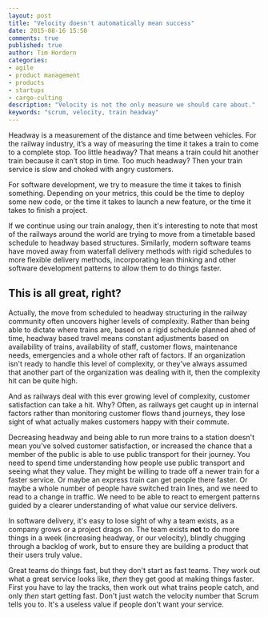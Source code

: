 ```yaml
---
layout: post
title: "Velocity doesn't automatically mean success"
date: 2015-08-16 15:50
comments: true
published: true
author: Tim Hordern
categories:
- agile
- product management
- products
- startups
- cargo-culting
description: "Velocity is not the only measure we should care about."
keywords: "scrum, velocity, train headway"
---
```


Headway is a measurement of the distance and time between vehicles. For the railway industry, it’s a
way of measuring the time it takes a train to come to a complete stop. Too little headway? That
means a train could hit another train because it can’t stop in time. Too much headway? Then your
train service is slow and choked with angry customers.

For software development, we try to measure the time it takes to finish something. Depending on your
metrics, this could be the time to deploy some new code, or the time it takes to launch a new
feature, or the time it takes to finish a project.

If we continue using our train analogy, then it's interesting to note that most of the railways
around the world are trying to move from a timetable based schedule to headway based structures.
Similarly, modern software teams have moved away from waterfall delivery methods with rigid
schedules to more flexible delivery methods, incorporating lean thinking and other software
development patterns to allow them to do things faster.

## This is all great, right?

Actually, the move from scheduled to headway structuring in the railway community often uncovers
higher levels of complexity. Rather than being able to dictate where trains are, based on a rigid
schedule planned ahed of time, headway based travel means constant adjustments based on availability
of trains, availability of staff, customer flows, maintenance needs, emergencies and a whole other
raft of factors. If an organization isn't ready to handle this level of complexity, or they've
always assumed that another part of the organization was dealing with it, then the complexity hit
can be quite high.

And as railways deal with this ever growing level of complexity, customer satisfaction
can take a hit. Why? Often, as railways get caught up in internal factors rather than monitoring
customer flows thand journeys, they lose sight of what actually makes customers happy with
their commute.

Decreasing headway and being able to run more trains to a station doesn't mean you've solved
customer satisfaction, or increased the chance that a member of the public is able to use public
transport for their journey. You need to spend time understanding how people use public transport
and seeing what they value. They might be willing to trade off a newer train for a faster service.
Or maybe an express train can get people there faster. Or maybe a whole number of people have
switched train lines, and we need to read to a change in traffic. We need to be able to react to
emergent patterns guided by a clearer understanding of what value our service delivers.

In software delivery, it's easy to lose sight of why a team exists, as a company grows or a project
drags on. The team exists **not** to do more things in a week (increasing headway, or our velocity),
blindly chugging through a backlog of work, but to ensure they are building a product that their
users truly value.

 Great teams do things fast, but they don't start as fast teams. They work out what a great service
 looks like, *then* they get good at making things faster. First you have to lay the tracks,
 then work out what trains people catch, and only *then* start getting fast. Don't just watch
 the velocity number that Scrum tells you to. It's a useless value if people don't want your
 service.